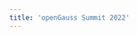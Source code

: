 ```yaml
---
title: 'openGauss Summit 2022'
---
```


<script setup lang="ts">
  import TheSummit from "@/views/summit/summit2022/TheSummit2022.vue"
</script>

<TheSummit />
